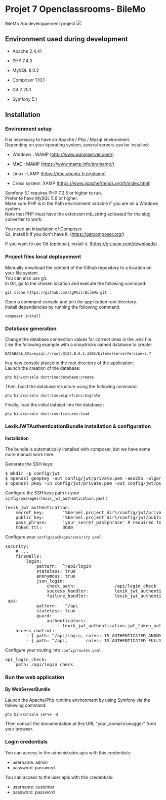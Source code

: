 



<h1>Projet 7 Openclassrooms- BileMo</h1>
    <p>BileMo Api developpement project
             <a href="https://codeclimate.com/github/JgPhil/BileMo/maintainability"><img src="https://api.codeclimate.com/v1/badges/449883de8d8b0bc1c40a/maintainability" /></a>
    </p>
    <h2>Environment used during development</h2>
    <ul>
        <li>
            <p>Apache 2.4.41</p>
        </li>
        <li>
            <p>PHP 7.4.3</p>
        </li>
        <li>
            <p>MySQL 8.0.2</p>
        </li>
        <li>
            <p>Composer 1.10.1</p>
        </li>
        <li>
            <p>Git 2.25.1</p>
        </li>
        <li>
            <p>Symfony 5.1</p>
        </li>
    </ul>
    <h2>Installation</h2>
    <h3>Environment setup</h3>
    <p>It is necessary to have an Apache / Php / Mysql environment.<br>
        Depending on your operating system, several servers can be installed:</p>
    <ul>
        <li>
            <p>Windows : WAMP (<a href="http://www.wampserver.com/" rel="nofollow">http://www.wampserver.com/</a>)</p>
        </li>
        <li>
            <p>MAC : MAMP (<a href="https://www.mamp.info/en/mamp/" rel="nofollow">https://www.mamp.info/en/mamp/</a>)
            </p>
        </li>
        <li>
            <p>Linux : LAMP (<a href="https://doc.ubuntu-fr.org/lamp" rel="nofollow">https://doc.ubuntu-fr.org/lamp</a>)
            </p>
        </li>
        <li>
            <p>Cross system: XAMP (<a href="https://www.apachefriends.org/fr/index.html"
                    rel="nofollow">https://www.apachefriends.org/fr/index.html</a>)</p>
        </li>
    </ul>
    <p>Symfony 5.1 requires PHP 7.2.5 or higher to run.<br>
        Prefer to have MySQL 5.6 or higher.<br>
        Make sure PHP is in the Path environment variable if you are on a Windows system.<br>
        Note that PHP must have the extension mb_string activated for the slug converter to work.</p>
    <p>You need an installation of Composer.<br>
        So, install it if you don't have it. (<a href="https://getcomposer.org/"
            rel="nofollow">https://getcomposer.org/</a>)</p>
    <p>If you want to use Git (optional), install it. (<a href="https://git-scm.com/downloads"
            rel="nofollow">https://git-scm.com/downloads</a>)</p>
    <h3>Project files local deployement</h3>
    <p>Manually download the content of the Github repository to a location on your file system.<br>
        You can also use git.<br>
        In Git, go to the chosen location and execute the following command:</p>
    <pre><code>git clone https://github.com/JgPhil/BileMo.git .</code></pre>
    <p>Open a command console and join the application root directory.<br>
        Install dependencies by running the following command:</p>
    <pre><code>composer install</code></pre>

<h3>Database generation</h3>
<p>Change the database connection values for correct ones in the .env file.<br>
Like the following example with a snowtricks named database to create:</p>
<pre><code>DATABASE_URL=mysql://root:@127.0.0.1:3306/bilemo?serverVersion=5.7
</code></pre>
<p>In a new console placed in the root directory of the application;<br>
Launch the creation of the database:</p>
<pre><code>php bin/console doctrine:database:create
</code></pre>
<p>Then, build the database structure using the following command:</p>
<pre><code>php bin/console doctrine:migrations:migrate
</code></pre>
<p>Finally, load the initial dataset into the database :</p>
<pre><code>php bin/console doctrine:fixtures:load
</code></pre>

<h3>LexikJWTAuthenticationBundle installation & configuration</h3>
<h4>Installation</h4>
<p>The bundle is automatically installed with composer, but we have some more manual work here.</p>

</a>Generate the SSH keys:</h4>
<div class="highlight highlight-source-shell"><pre>$ mkdir -p config/jwt
$ openssl genpkey -out config/jwt/private.pem -aes256 -algorithm rsa -pkeyopt rsa_keygen_bits:4096
$ openssl pkey -in config/jwt/private.pem -out config/jwt/public.pem -pubout</pre></div>

<p>Configure the SSH keys path in your <code>config/packages/lexik_jwt_authentication.yaml</code> :</p>
<div class="highlight highlight-source-yaml"><pre><span class="pl-ent">lexik_jwt_authentication</span>:
    <span class="pl-ent">secret_key</span>:       <span class="pl-s"><span class="pl-pds">'</span>%kernel.project_dir%/config/jwt/private.pem<span class="pl-pds">'</span></span> <span class="pl-c"><span class="pl-c">#</span> required for token creation</span>
    <span class="pl-ent">public_key</span>:       <span class="pl-s"><span class="pl-pds">'</span>%kernel.project_dir%/config/jwt/public.pem<span class="pl-pds">'</span></span>  <span class="pl-c"><span class="pl-c">#</span> required for token verification</span>
    <span class="pl-ent">pass_phrase</span>:      <span class="pl-s"><span class="pl-pds">'</span>your_secret_passphrase<span class="pl-pds">'</span></span> <span class="pl-c"><span class="pl-c">#</span> required for token creation, usage of an environment variable is recommended</span>
    <span class="pl-ent">token_ttl</span>:        <span class="pl-c1">3600</span></pre></div>
<p>Configure your <code>config/packages/security.yaml</code> :</p>
<div class="highlight highlight-source-yaml"><pre><span class="pl-ent">security</span>:
    <span class="pl-c"><span class="pl-c">#</span> ...</span>    
    <span class="pl-ent">firewalls</span>:
        <span class="pl-ent">login</span>:
            <span class="pl-ent">pattern</span>:  <span class="pl-s">^/api/login</span>
            <span class="pl-ent">stateless</span>: <span class="pl-c1">true</span>
            <span class="pl-ent">anonymous</span>: <span class="pl-c1">true</span>
            <span class="pl-ent">json_login</span>:
                <span class="pl-ent">check_path</span>:               <span class="pl-s">/api/login_check</span>
                <span class="pl-ent">success_handler</span>:          <span class="pl-s">lexik_jwt_authentication.handler.authentication_success</span>
                <span class="pl-ent">failure_handler</span>:          <span class="pl-s">lexik_jwt_authentication.handler.authentication_failure</span>
 <span class="pl-ent">api</span>:
            <span class="pl-ent">pattern</span>:   <span class="pl-s">^/api</span>
            <span class="pl-ent">stateless</span>: <span class="pl-c1">true</span>
            <span class="pl-ent">guard</span>:
                <span class="pl-ent">authenticators</span>:
                    - <span class="pl-s">lexik_jwt_authentication.jwt_token_authenticator</span>
    <span class="pl-ent">access_control</span>:
        - <span class="pl-s">{ path: ^/api/login, roles: IS_AUTHENTICATED_ANONYMOUSLY }</span>
        - <span class="pl-s">{ path: ^/api,       roles: IS_AUTHENTICATED_FULLY }</span></pre></div>
<p>Configure your routing into <code>config/routes.yaml</code> :</p>
<div class="highlight highlight-source-yaml"><pre><span class="pl-ent">api_login_check</span>:
    <span class="pl-ent">path</span>: <span class="pl-s">/api/login_check</span></pre></div>
<h3>Run the web application</h3>
<h4>By WebServerBundle</h4>
<p>Launch the Apache/Php runtime environment by using Symfony via the following command:</p>
<pre><code>php bin/console serve -d
</code></pre>
<p>
Then consult the documentation at this URL "your_domain/swagger" from your browser.
</p>
<h3>Login credentials</h3>
<p>You can access to the administrator apis with this credentials:</p>
<ul>
    <li>username: admin</li>
    <li>password: password</li>
</ul>
<p>You can access to the user apis with this credentials:</p>
<ul>
    <li>username: customer</li>
    <li>password: password</li>
</ul>
